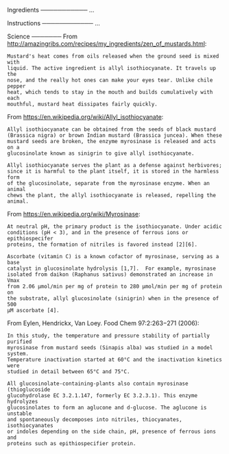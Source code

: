 Ingredients
───────────
...

Instructions
────────────
...

Science
───────
From http://amazingribs.com/recipes/my_ingredients/zen_of_mustards.html:

    Mustard's heat comes from oils released when the ground seed is mixed with 
    liquid. The active ingredient is allyl isothiocyanate. It travels up the 
    nose, and the really hot ones can make your eyes tear. Unlike chile pepper 
    heat, which tends to stay in the mouth and builds cumulatively with each 
    mouthful, mustard heat dissipates fairly quickly.

From https://en.wikipedia.org/wiki/Allyl_isothiocyanate:

    Allyl isothiocyanate can be obtained from the seeds of black mustard 
    (Brassica nigra) or brown Indian mustard (Brassica juncea). When these 
    mustard seeds are broken, the enzyme myrosinase is released and acts on a 
    glucosinolate known as sinigrin to give allyl isothiocyanate.

    Allyl isothiocyanate serves the plant as a defense against herbivores; 
    since it is harmful to the plant itself, it is stored in the harmless form 
    of the glucosinolate, separate from the myrosinase enzyme. When an animal 
    chews the plant, the allyl isothiocyanate is released, repelling the 
    animal.

From https://en.wikipedia.org/wiki/Myrosinase:

    At neutral pH, the primary product is the isothiocyanate. Under acidic 
    conditions (pH < 3), and in the presence of ferrous ions or epithiospecifer 
    proteins, the formation of nitriles is favored instead [2][6].

    Ascorbate (vitamin C) is a known cofactor of myrosinase, serving as a base 
    catalyst in glucosinolate hydrolysis [1,7].  For example, myrosinase 
    isolated from daikon (Raphanus sativus) demonstrated an increase in Vmax 
    from 2.06 µmol/min per mg of protein to 280 µmol/min per mg of protein on 
    the substrate, allyl glucosinolate (sinigrin) when in the presence of 500 
    µM ascorbate [4].

From Eylen, Hendrickx, Van Loey. Food Chem 97:2:263−271 (2006):

    In this study, the temperature and pressure stability of partially purified 
    myrosinase from mustard seeds (Sinapis alba) was studied in a model system.  
    Temperature inactivation started at 60°C and the inactivation kinetics were 
    studied in detail between 65°C and 75°C.

    All glucosinolate-containing-plants also contain myrosinase (thioglucoside 
    glucohydrolase EC 3.2.1.147, formerly EC 3.2.3.1). This enzyme hydrolyzes 
    glucosinolates to form an aglucone and d-glucose. The aglucone is unstable 
    and spontaneously decomposes into nitriles, thiocyanates, isothiocyanates 
    or indoles depending on the side chain, pH, presence of ferrous ions and 
    proteins such as epithiospecifier protein.
